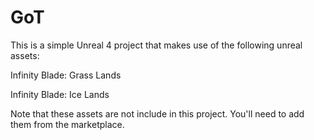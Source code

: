 # GoT
This is a simple Unreal 4 project that makes use of the following unreal assets:

Infinity Blade: Grass Lands

Infinity Blade: Ice Lands

Note that these assets are not include in this project. You'll need to add them from the marketplace. 

